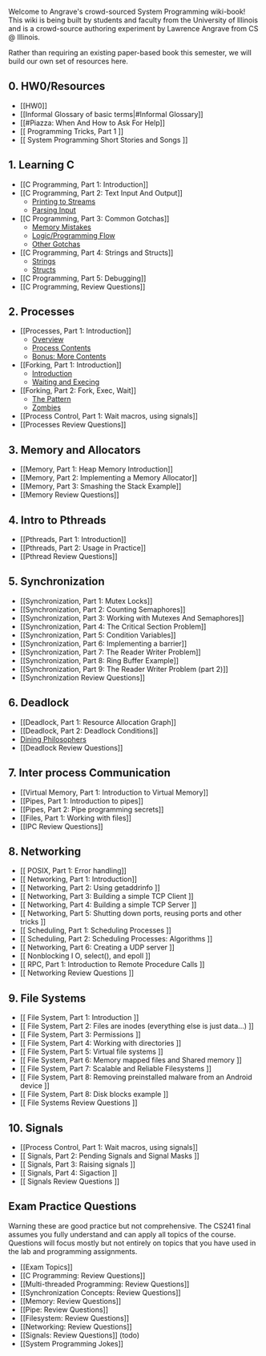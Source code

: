 Welcome to Angrave's crowd-sourced System Programming wiki-book!
This wiki is being built by students and faculty from the University of Illinois and is a crowd-source authoring experiment by Lawrence Angrave from CS @ Illinois.

Rather than requiring an existing paper-based book this semester, we will build our own set of resources here.

## 0. HW0/Resources
* [[HW0]]
* [[Informal Glossary of basic terms|#Informal Glossary]]
* [[#Piazza: When And How to Ask For Help]]
* [[ Programming Tricks, Part 1 ]]
* [[ System Programming Short Stories and Songs ]]

## 1. Learning C
* [[C Programming, Part 1: Introduction]]
* [[C Programming, Part 2: Text Input And Output]]
   * [Printing to Streams](https://github.com/angrave/SystemProgramming/wiki/C-Programming%2C-Part-2%3A-Text-Input-And-Output#printing-to-streams)
   * [Parsing Input](https://github.com/angrave/SystemProgramming/wiki/C-Programming%2C-Part-2%3A-Text-Input-And-Output#parsing-input)
* [[C Programming, Part 3: Common Gotchas]]
   * [Memory Mistakes](https://github.com/angrave/SystemProgramming/wiki/C-Programming%2C-Part-3%3A-Common-Gotchas#memory-mistakes)
   * [Logic/Programming Flow](https://github.com/angrave/SystemProgramming/wiki/C-Programming%2C-Part-3%3A-Common-Gotchas#logic-and-program-flow-mistakes)
   * [Other Gotchas](https://github.com/angrave/SystemProgramming/wiki/C-Programming%2C-Part-3%3A-Common-Gotchas#other-gotchas)
* [[C Programming, Part 4: Strings and Structs]]
   * [Strings](https://github.com/angrave/SystemProgramming/wiki/C-Programming%2C-Part-4%3A-Strings-and-Structs#strings-structs-and-gotchas)
   * [Structs](https://github.com/angrave/SystemProgramming/wiki/C-Programming%2C-Part-4%3A-Strings-and-Structs#so-whats-a-struct)
* [[C Programming, Part 5: Debugging]]
* [[C Programming, Review Questions]]

## 2. Processes
* [[Processes, Part 1: Introduction]]
   * [Overview](https://github.com/angrave/SystemProgramming/wiki/Processes,-Part-1:-Introduction#overview)
   * [Process Contents](https://github.com/angrave/SystemProgramming/wiki/Processes,-Part-1:-Introduction#process-contents)
   * [Bonus: More Contents](https://github.com/angrave/SystemProgramming/wiki/Processes,-Part-1:-Introduction#process-functionslimitations-bonus)
* [[Forking, Part 1: Introduction]]
   * [Introduction](https://github.com/angrave/SystemProgramming/wiki/Forking%2C-Part-1%3A-Introduction#intro-to-fork)
   * [Waiting and Execing](https://github.com/angrave/SystemProgramming/wiki/Forking%2C-Part-1%3A-Introduction#waiting-and-execing)
* [[Forking, Part 2: Fork, Exec, Wait]]
   * [The Pattern](https://github.com/angrave/SystemProgramming/wiki/Forking,-Part-2:-Fork,-Exec,-Wait#the-pattern)
   * [Zombies](https://github.com/angrave/SystemProgramming/wiki/Forking,-Part-2:-Fork,-Exec,-Wait#zombies)
* [[Process Control, Part 1: Wait macros, using signals]]
* [[Processes Review Questions]]

## 3. Memory and Allocators
* [[Memory, Part 1: Heap Memory Introduction]]
* [[Memory, Part 2: Implementing a Memory Allocator]]
* [[Memory, Part 3: Smashing the Stack Example]]
* [[Memory Review Questions]]

## 4. Intro to Pthreads
* [[Pthreads, Part 1: Introduction]]
* [[Pthreads, Part 2: Usage in Practice]]
* [[Pthread Review Questions]]

## 5. Synchronization
* [[Synchronization, Part 1: Mutex Locks]]
* [[Synchronization, Part 2: Counting Semaphores]]
* [[Synchronization, Part 3: Working with Mutexes And Semaphores]]
* [[Synchronization, Part 4: The Critical Section Problem]]
* [[Synchronization, Part 5: Condition Variables]]
* [[Synchronization, Part 6: Implementing a barrier]]
* [[Synchronization, Part 7: The Reader Writer Problem]]
* [[Synchronization, Part 8: Ring Buffer Example]]
* [[Synchronization, Part 9: The Reader Writer Problem (part 2)]]
* [[Synchronization Review Questions]]

## 6. Deadlock
* [[Deadlock, Part 1: Resource Allocation Graph]]
* [[Deadlock, Part 2: Deadlock Conditions]]
* [Dining Philosophers](https://github.com/angrave/SystemProgramming/wiki/Dining-Philosphers)
* [[Deadlock Review Questions]]

## 7. Inter process Communication
* [[Virtual Memory, Part 1: Introduction to Virtual Memory]]
* [[Pipes, Part 1: Introduction to pipes]]
* [[Pipes, Part 2: Pipe programming secrets]]
* [[Files, Part 1: Working with files]]
* [[IPC Review Questions]]

## 8. Networking
* [[ POSIX, Part 1: Error handling]]
* [[ Networking, Part 1: Introduction]]
* [[ Networking, Part 2: Using getaddrinfo ]]
* [[ Networking, Part 3: Building a simple TCP Client ]]
* [[ Networking, Part 4: Building a simple TCP Server ]]
* [[ Networking, Part 5: Shutting down ports, reusing ports and other tricks ]]
* [[ Scheduling, Part 1: Scheduling Processes ]]
* [[ Scheduling, Part 2: Scheduling Processes: Algorithms ]]
* [[ Networking, Part 6: Creating a UDP server ]]
* [[ Nonblocking I O, select(), and epoll ]]
* [[ RPC, Part 1: Introduction to Remote Procedure Calls ]]
* [[ Networking Review Questions ]]

## 9. File Systems
* [[ File System, Part 1: Introduction ]]
* [[ File System, Part 2: Files are inodes (everything else is just data...) ]]
* [[ File System, Part 3: Permissions ]]
* [[ File System, Part 4: Working with directories ]]
* [[ File System, Part 5: Virtual file systems ]]
* [[ File System, Part 6: Memory mapped files and Shared memory ]]
* [[ File System, Part 7: Scalable and Reliable Filesystems ]]
* [[ File System, Part 8: Removing preinstalled malware from an Android device ]]
* [[ File System, Part 8: Disk blocks example ]]
* [[ File Systems Review Questions ]]

## 10. Signals
* [[Process Control, Part 1: Wait macros, using signals]]
* [[ Signals, Part 2: Pending Signals and Signal Masks ]]
* [[ Signals, Part 3: Raising signals ]]
* [[ Signals, Part 4: Sigaction ]]
* [[ Signals Review Questions ]]

## Exam Practice Questions
Warning these are good practice but not comprehensive. The CS241 final assumes you fully understand and can apply all topics of the course. Questions will focus mostly but not entirely on topics that you have used in the lab and programming assignments.

* [[Exam Topics]]
* [[C Programming: Review Questions]]
* [[Multi-threaded Programming: Review Questions]]
* [[Synchronization Concepts: Review Questions]]
* [[Memory: Review Questions]]
* [[Pipe: Review Questions]]
* [[Filesystem: Review Questions]]
* [[Networking: Review Questions]]
* [[Signals: Review Questions]] (todo)
* [[System Programming Jokes]]
